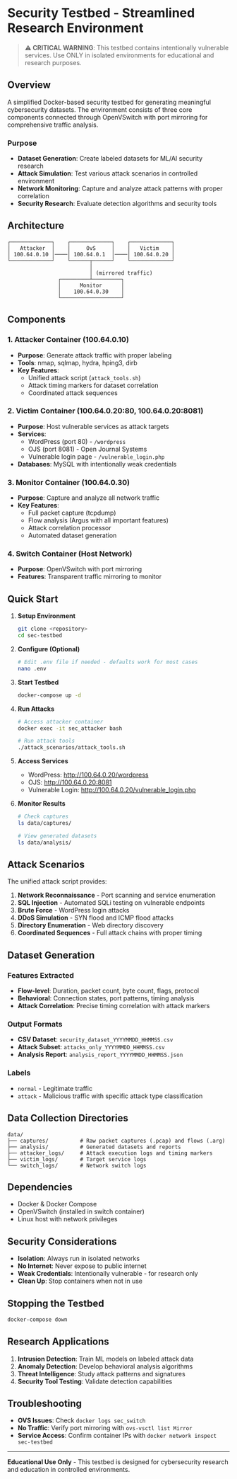# Security Testbed - Streamlined Research Environment

> **⚠️ CRITICAL WARNING**: This testbed contains intentionally vulnerable services. Use ONLY in isolated environments for educational and research purposes.

## Overview

A simplified Docker-based security testbed for generating meaningful cybersecurity datasets. The environment consists of three core components connected through OpenVSwitch with port mirroring for comprehensive traffic analysis.

### Purpose
- **Dataset Generation**: Create labeled datasets for ML/AI security research
- **Attack Simulation**: Test various attack scenarios in controlled environment  
- **Network Monitoring**: Capture and analyze attack patterns with proper correlation
- **Security Research**: Evaluate detection algorithms and security tools

## Architecture

```
┌─────────────┐    ┌─────────────┐    ┌─────────────┐
│   Attacker  │    │     OvS     │    │   Victim    │
│ 100.64.0.10 │────│ 100.64.0.1  │────│ 100.64.0.20 │
└─────────────┘    └──────┬──────┘    └─────────────┘
                          │
                          │ (mirrored traffic)
                ┌─────────┴─────────┐
                │      Monitor      │
                │    100.64.0.30    │
                └───────────────────┘
```

## Components

### 1. **Attacker Container** (100.64.0.10)
- **Purpose**: Generate attack traffic with proper labeling
- **Tools**: nmap, sqlmap, hydra, hping3, dirb
- **Key Features**: 
  - Unified attack script (`attack_tools.sh`)
  - Attack timing markers for dataset correlation
  - Coordinated attack sequences

### 2. **Victim Container** (100.64.0.20:80, 100.64.0.20:8081)
- **Purpose**: Host vulnerable services as attack targets
- **Services**:
  - WordPress (port 80) - `/wordpress`
  - OJS (port 8081) - Open Journal Systems
  - Vulnerable login page - `/vulnerable_login.php`
- **Databases**: MySQL with intentionally weak credentials

### 3. **Monitor Container** (100.64.0.30)
- **Purpose**: Capture and analyze all network traffic
- **Key Features**:
  - Full packet capture (tcpdump)
  - Flow analysis (Argus with all important features)
  - Attack correlation processor
  - Automated dataset generation

### 4. **Switch Container** (Host Network)
- **Purpose**: OpenVSwitch with port mirroring
- **Features**: Transparent traffic mirroring to monitor

## Quick Start

1. **Setup Environment**
   ```bash
   git clone <repository>
   cd sec-testbed
   ```

2. **Configure (Optional)**
   ```bash
   # Edit .env file if needed - defaults work for most cases
   nano .env
   ```

3. **Start Testbed**
   ```bash
   docker-compose up -d
   ```

4. **Run Attacks**
   ```bash
   # Access attacker container
   docker exec -it sec_attacker bash
   
   # Run attack tools
   ./attack_scenarios/attack_tools.sh
   ```

5. **Access Services**
   - WordPress: http://100.64.0.20/wordpress
   - OJS: http://100.64.0.20:8081
   - Vulnerable Login: http://100.64.0.20/vulnerable_login.php

6. **Monitor Results**
   ```bash
   # Check captures
   ls data/captures/
   
   # View generated datasets
   ls data/analysis/
   ```

## Attack Scenarios

The unified attack script provides:

1. **Network Reconnaissance** - Port scanning and service enumeration
2. **SQL Injection** - Automated SQLi testing on vulnerable endpoints
3. **Brute Force** - WordPress login attacks
4. **DDoS Simulation** - SYN flood and ICMP flood attacks
5. **Directory Enumeration** - Web directory discovery
6. **Coordinated Sequences** - Full attack chains with proper timing

## Dataset Generation

### Features Extracted
- **Flow-level**: Duration, packet count, byte count, flags, protocol
- **Behavioral**: Connection states, port patterns, timing analysis
- **Attack Correlation**: Precise timing correlation with attack markers

### Output Formats
- **CSV Dataset**: `security_dataset_YYYYMMDD_HHMMSS.csv`
- **Attack Subset**: `attacks_only_YYYYMMDD_HHMMSS.csv`
- **Analysis Report**: `analysis_report_YYYYMMDD_HHMMSS.json`

### Labels
- `normal` - Legitimate traffic
- `attack` - Malicious traffic with specific attack type classification

## Data Collection Directories

```
data/
├── captures/          # Raw packet captures (.pcap) and flows (.arg)
├── analysis/          # Generated datasets and reports  
├── attacker_logs/     # Attack execution logs and timing markers
├── victim_logs/       # Target service logs
└── switch_logs/       # Network switch logs
```

## Dependencies

- Docker & Docker Compose
- OpenVSwitch (installed in switch container)
- Linux host with network privileges

## Security Considerations

- **Isolation**: Always run in isolated networks
- **No Internet**: Never expose to public internet
- **Weak Credentials**: Intentionally vulnerable - for research only
- **Clean Up**: Stop containers when not in use

## Stopping the Testbed

```bash
docker-compose down
```

## Research Applications

1. **Intrusion Detection**: Train ML models on labeled attack data
2. **Anomaly Detection**: Develop behavioral analysis algorithms  
3. **Threat Intelligence**: Study attack patterns and signatures
4. **Security Tool Testing**: Validate detection capabilities

## Troubleshooting

- **OVS Issues**: Check `docker logs sec_switch`
- **No Traffic**: Verify port mirroring with `ovs-vsctl list Mirror`
- **Service Access**: Confirm container IPs with `docker network inspect sec-testbed`

---

**Educational Use Only** - This testbed is designed for cybersecurity research and education in controlled environments.
